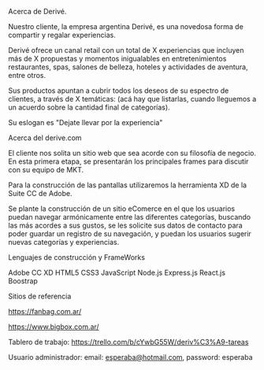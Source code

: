 Acerca de Derivé.

Nuestro cliente, la empresa argentina Derivé, es una novedosa forma de compartir y regalar experiencias. 

Derivé ofrece un canal retail con un total de X experiencias que incluyen más de X propuestas y momentos inigualables en entretenimientos restaurantes, spas, salones de belleza, hoteles y actividades de aventura, entre otros.

Sus productos apuntan a cubrir todos los deseos de su espectro de clientes, a través de X temáticas: (acá hay que listarlas, cuando lleguemos a un acuerdo sobre la cantidad final de categorías).

Su eslogan es "Dejate llevar por la experiencia"

Acerca del derive.com

El cliente nos solita un sitio web que sea acorde con su filosofía de negocio. En esta primera etapa, se presentarán los principales frames para discutir con su equipo de MKT.

Para la construcción de las pantallas utilizaremos la herramienta XD de la Suite CC de Adobe.

Se plante la construcción de un sitio eComerce en el que los usuarios puedan navegar armónicamente entre las diferentes categorías, buscando las más acordes a sus gustos, se les solicite sus datos de contacto para poder guardar un registro de su navegación, y puedan los usuarios sugerir nuevas categorías y experiencias.

Lenguajes de construcción y FrameWorks

Adobe CC XD
HTML5
CSS3
JavaScript
Node.js
Express.js
React.js
Boostrap

Sitios de referencia

https://fanbag.com.ar/

https://www.bigbox.com.ar/

Tablero de trabajo: https://trello.com/b/cYwbG55W/deriv%C3%A9-tareas

Usuario administrador: email: esperaba@hotmail.com, password: esperaba


